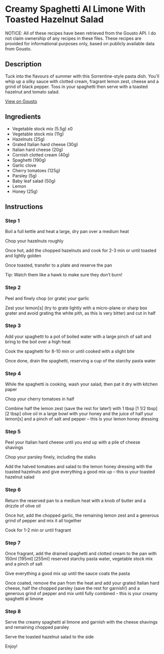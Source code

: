 # Creamy Spaghetti Al Limone With Toasted Hazelnut Salad

NOTICE: All of these recipes have been retrieved from the Gousto API. I do not claim ownership of any recipes in these files. These recipes are provided for informational purposes only, based on publicly available data from Gousto.

## Description

Tuck into the flavours of summer with this Sorrentine-style pasta dish. You’ll whip up a silky sauce with clotted cream, fragrant lemon zest, cheese and a grind of black pepper. Toss in your spaghetti then serve with a toasted hazelnut and tomato salad. 


[View on Gousto](https://www.gousto.co.uk/recipes/cookbook/creamy-spaghetti-al-limone-with-toasted-hazelnut-salad)

## Ingredients

- Vegetable stock mix (5.5g) x0
- Vegetable stock mix (11g)
- Hazelnuts (25g)
- Grated Italian hard cheese (30g)
- Italian hard cheese (20g)
- Cornish clotted cream (40g)
- Spaghetti (190g)
- Garlic clove
- Cherry tomatoes (125g)
- Parsley (5g)
- Baby leaf salad (50g)
- Lemon
- Honey (25g)

## Instructions


### Step 1

Boil a full kettle and heat a large, dry pan over a medium heat

Chop your hazelnuts roughly

Once hot, add the chopped hazelnuts and cook for 2-3 min or until toasted and lightly golden

Once toasted, transfer to a plate and reserve the pan

Tip: Watch them like a hawk to make sure they don’t burn!


### Step 2

Peel and finely chop (or grate) your garlic

Zest your lemon[s] (try to grate lightly with a micro-plane or sharp box grater and avoid grating the white pith, as this is very bitter) and cut in half


### Step 3

Add your spaghetti to a pot of boiled water with a large pinch of salt and bring to the boil over a high heat

Cook the spaghetti for 8-10 min or until cooked with a slight bite

Once done, drain the spaghetti, reserving a cup of the starchy pasta water


### Step 4

While the spaghetti is cooking, wash your salad, then pat it dry with kitchen paper

Chop your cherry tomatoes in half

Combine half the lemon zest (save the rest for later!) with 1 tbsp <span class="text-purple">[1 1/2 tbsp]</span> <span class="text-danger">[2 tbsp]</span> olive oil in a large bowl with your honey and the juice of half your lemon[s] and a pinch of salt and pepper – this is your lemon honey dressing


### Step 5

Peel your Italian hard cheese until you end up with a pile of cheese shavings

Chop your parsley finely, including the stalks

Add the halved tomatoes and salad to the lemon honey dressing with the toasted hazelnuts and give everything a good mix up – this is your toasted hazelnut salad


### Step 6

Return the reserved pan to a medium heat with a knob of butter and a drizzle of olive oil

Once hot, add the chopped garlic, the remaining lemon zest and a generous grind of pepper and mix it all together

Cook for 1-2 min or until fragrant


### Step 7

Once fragrant, add the drained spaghetti and clotted cream to the pan with 150ml <span class="text-purple">[195ml]</span> <span class="text-danger">[255ml]</span> reserved starchy pasta water, vegetable stock mix and a pinch of salt

Give everything a good mix up until the sauce coats the pasta

Once coated, remove the pan from the heat and add your grated Italian hard cheese, half the chopped parsley (save the rest for garnish!) and a generous grind of pepper and mix until fully combined – this is your creamy spaghetti al limone

### Step 8

Serve the creamy spaghetti al limone and garnish with the cheese shavings and remaining chopped parsley

Serve the toasted hazelnut salad to the side

Enjoy!

